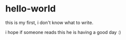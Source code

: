 # hello-world
this is my first, i don't know what to write.

i hope if someone reads this he is having a good day
:)
